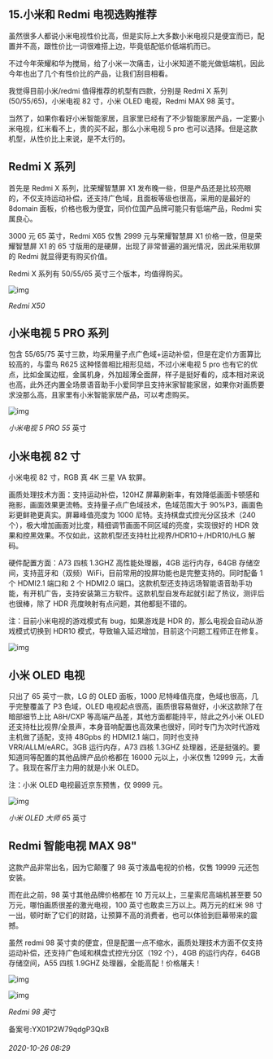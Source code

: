 ## 15.小米和 Redmi 电视选购推荐
虽然很多人都说小米电视性价比高，但是实际上大多数小米电视只是便宜而已，配置并不高，跟性价比一词很难搭上边，毕竟低配低价低端机而已。


不过今年荣耀和华为搅局，给了小米一次痛击，让小米知道不能光做低端机，因此今年也出了几个有性价比的产品，让我们刮目相看。


我觉得目前小米/redmi 值得推荐的机型有四款，分别是 Redmi X 系列(50/55/65)，小米电视 82 寸，小米 OLED 电视，Redmi MAX 98 英寸。


当然了，如果你看好小米智能家居，且家里已经有了不少智能家居产品，一定要小米电视，红米看不上，贵的买不起，那么小米电视 5 pro 也可以选择。但是这款机型，从性价比上来说，是不太行的。


Redmi X 系列
----------


首先是 Redmi X 系列，比荣耀智慧屏 X1 发布晚一些，但是产品还是比较亮眼的，不仅支持运动补偿，还支持广色域，且面板等级也很高，采用的是最好的 8domain 面板，价格也极为便宜，同价位国产品牌可能只有低端产品，Redmi 实属良心。


3000 元 65 英寸，Redmi X65 仅售 2999 元与荣耀智慧屏 X1 价格一致，但是荣耀智慧屏 X1 的 65 寸版用的是硬屏，出现了非常普遍的漏光情况，因此采用软屏的 Redmi 就显得更有购买价值。


Redmi X 系列有 50/55/65 英寸三个版本，均值得购买。


![img](https://pic2.zhimg.com/v2-d11088df4b29ce2e52b22a7ba1362689.webp)

*Redmi X50*


小米电视 5 PRO 系列
-------------


包含 55/65/75 英寸三款，均采用量子点广色域+运动补偿，但是在定价方面算比较高的，与雷鸟 R625 这种怪兽相比相形见绌，不过小米电视 5 pro 也有它的优点，比如金属边框，金属机身，外加超薄全面屏，样子是挺好看的，成本相对来说也高，此外还内置全场景语音助手小爱同学且支持米家智能家居，如果你对画质要求没那么高，且家里有小米智能家居产品，可以考虑购买。


![img](https://pic2.zhimg.com/v2-9e4b9ebdf69f335f3ba228250bbde04c.webp)

*小米电视 5 PRO 55* 英寸


小米电视 82 寸
---------


小米电视 82 寸，RGB 真 4K 三星 VA 软屏。


画质处理技术方面：支持运动补偿，120HZ 屏幕刷新率，有效降低画面卡顿感和拖影，画面效果更流畅。支持量子点广色域技术，色域范围大于 90%P3，画面色彩更鲜艳更真实。屏幕峰值亮度为 1000 尼特。支持棋盘式控光分区技术（240 个），极大增加画面对比度，精细调节画面不同区域的亮度，实现很好的 HDR 效果和控黑效果。不仅如此，这款机型还支持杜比视界/HDR10＋/HDR10/HLG 解码。


硬件配置方面：A73 四核 1.3GHZ 高性能处理器，4GB 运行内存，64GB 存储空间，支持蓝牙和（双频）WiFi，目前常用的投屏功能也是完整支持的。同时配备 1 个 HDMI2.1 端口和 2 个 HDMI2.0 端口。这款机型还支持远场智能语音助手功能，有开机广告，支持安装第三方软件。这款机型自发布起就引起了热议，测评后也很棒，除了 HDR 亮度映射有点问题，其他都挺不错的。


注：目前小米电视的游戏模式有 bug，如果游戏是 HDR 的，那么电视会自动从游戏模式切换到 HDR10 模式，导致输入延迟增加，目前这个问题工程师正在修复。


![img](https://pic4.zhimg.com/v2-a1fd194aa60a50de4f14793eab1eb036.webp)

小米 OLED 电视
----------


只出了 65 英寸一款，LG 的 OLED 面板，1000 尼特峰值亮度，色域也很高，几乎完整覆盖了 P3 色域，OLED 电视起点很高，画质很容易做好，小米这款除了在暗部细节上比 A8H/CXP 等高端产品差，其他方面都能持平，除此之外小米 OLED 还支持杜比视界/全景声，本身音响配置也高效果也很好，同时专门为次时代游戏主机做了适配，支持 48Gpbs 的 HDMI2.1 端口，同时也支持 VRR/ALLM/eARC。3GB 运行内存，A73 四核 1.3GHZ 处理器，还是挺强的。要知道同等配置的其他品牌产品价格都在 16000 元以上，小米仅售 12999 元，太香了。我现在客厅主力用的就是小米 OLED。


注：小米 OLED 电视最近京东预售，仅 9999 元。


![img](https://pic2.zhimg.com/v2-c5a76e2fe8033f7b67523aa9b38d1513.webp)

*小米 OLED 大师 6*5 英寸


Redmi 智能电视 MAX 98"
------------------


这款产品非常出名，因为它颠覆了 98 英寸液晶电视的价格，仅售 19999 元还包安装。


而在此之前，98 英寸其他品牌价格都在 10 万元以上，三星索尼高端机甚至要 50 万元，哪怕画质很差的激光电视，100 英寸也敢卖三万以上。两万元的红米 98 寸一出，顿时断了它们的财路，让预算不高的消费者，也可以体验到巨幕带来的震撼。


虽然 redmi 98 英寸卖的便宜，但是配置一点不缩水，画质处理技术方面不仅支持运动补偿，还支持广色域和棋盘式控光分区（192 个），4GB 的运行内存，64GB 存储空间，A55 四核 1.9GHZ 处理器，全能高配！价格屠夫！


![img](https://pic3.zhimg.com/v2-0916ff9d790d6b2235bc6f22baa4e5a8.webp)

![img](https://pic4.zhimg.com/v2-e94839acaadb517e0afd15c4f6e31730.webp)

*Redmi 98 英*寸


备案号:YX01P2W79qdgP3QxB


###### 2020-10-26 08:29
